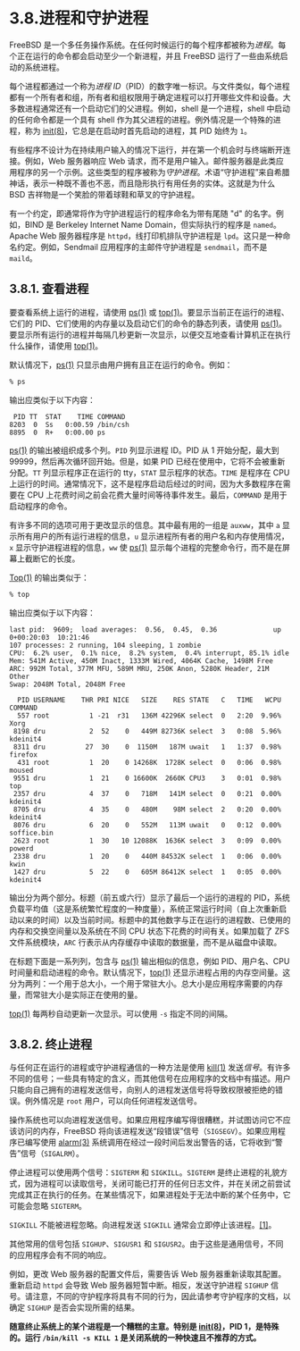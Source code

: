 # 3.8.进程和守护进程

FreeBSD 是一个多任务操作系统。在任何时候运行的每个程序都被称为*进程*。每个正在运行的命令都会启动至少一个新进程，并且 FreeBSD 运行了一些由系统启动的系统进程。

每个进程都通过一个称为*进程 ID*（PID）的数字唯一标识。与文件类似，每个进程都有一个所有者和组，所有者和组权限用于确定进程可以打开哪些文件和设备。大多数进程通常还有一个启动它们的父进程。例如，shell 是一个进程，shell 中启动的任何命令都是一个具有 shell 作为其父进程的进程。例外情况是一个特殊的进程，称为 [init(8)](https://man.freebsd.org/cgi/man.cgi?query=init&sektion=8&format=html)，它总是在启动时首先启动的进程，其 PID 始终为 `1`。

有些程序不设计为在持续用户输入的情况下运行，并在第一个机会时与终端断开连接。例如，Web 服务器响应 Web 请求，而不是用户输入。邮件服务器是此类应用程序的另一个示例。这些类型的程序被称为*守护进程*。术语“守护进程”来自希腊神话，表示一种既不善也不恶，而且隐形执行有用任务的实体。这就是为什么 BSD 吉祥物是一个笑脸的带着球鞋和草叉的守护进程。

有一个约定，即通常将作为守护进程运行的程序命名为带有尾随 "d" 的名字。例如，BIND 是 Berkeley Internet Name Domain，但实际执行的程序是 `named`。Apache Web 服务器程序是 `httpd`，线打印机排队守护进程是 `lpd`。这只是一种命名约定。例如，Sendmail 应用程序的主邮件守护进程是 `sendmail`，而不是 `maild`。

## 3.8.1. 查看进程

要查看系统上运行的进程，请使用 [ps(1)](https://man.freebsd.org/cgi/man.cgi?query=ps&sektion=1&format=html) 或 [top(1)](https://man.freebsd.org/cgi/man.cgi?query=top&sektion=1&format=html)。要显示当前正在运行的进程、它们的 PID、它们使用的内存量以及启动它们的命令的静态列表，请使用 [ps(1)](https://man.freebsd.org/cgi/man.cgi?query=ps&sektion=1&format=html)。要显示所有运行的进程并每隔几秒更新一次显示，以便交互地查看计算机正在执行什么操作，请使用 [top(1)](https://man.freebsd.org/cgi/man.cgi?query=top&sektion=1&format=html)。

默认情况下，[ps(1)](https://man.freebsd.org/cgi/man.cgi?query=ps&sektion=1&format=html) 只显示由用户拥有且正在运行的命令。例如：

```bash
% ps
```

输出应类似于以下内容：

```plaintext
 PID TT  STAT    TIME COMMAND
8203  0  Ss   0:00.59 /bin/csh
8895  0  R+   0:00.00 ps
```

[ps(1)](https://man.freebsd.org/cgi/man.cgi?query=ps&sektion=1&format=html) 的输出被组织成多个列。`PID` 列显示进程 ID。PID 从 1 开始分配，最大到 99999，然后再次循环回开始。但是，如果 PID 已经在使用中，它将不会被重新分配。`TT` 列显示程序正在运行的 tty，`STAT` 显示程序的状态。`TIME` 是程序在 CPU 上运行的时间。通常情况下，这不是程序启动后经过的时间，因为大多数程序在需要在 CPU 上花费时间之前会花费大量时间等待事件发生。最后，`COMMAND` 是用于启动程序的命令。

有许多不同的选项可用于更改显示的信息。其中最有用的一组是 `auxww`，其中 `a` 显示所有用户的所有运行进程的信息，`u` 显示进程所有者的用户名和内存使用情况，`x` 显示守护进程进程的信息，`ww` 使 [ps(1)](https://man.freebsd.org/cgi/man.cgi?query=ps&sektion=1&format=html) 显示每个进程的完整命令行，而不是在屏幕上截断它的长度。

[Top(1)](https://man.freebsd.org/cgi/man.cgi?query=top&sektion=1&format=html) 的输出类似于：

```bash
% top
```

输出应类似于以下内容：

```plaintext
last pid:  9609;  load averages:  0.56,  0.45,  0.36              up 0+00:20:03  10:21:46
107 processes: 2 running, 104 sleeping, 1 zombie
CPU:  6.2% user,  0.1% nice,  8.2% system,  0.4% interrupt, 85.1% idle
Mem: 541M Active, 450M Inact, 1333M Wired, 4064K Cache, 1498M Free
ARC: 992M Total, 377M MFU, 589M MRU, 250K Anon, 5280K Header, 21M Other
Swap: 2048M Total, 2048M Free

  PID USERNAME    THR PRI NICE   SIZE    RES STATE   C   TIME   WCPU COMMAND
  557 root          1 -21  r31   136M 42296K select  0   2:20  9.96% Xorg
 8198 dru           2  52    0   449M 82736K select  3   0:08  5.96% kdeinit4
 8311 dru          27  30    0  1150M   187M uwait   1   1:37  0.98% firefox
  431 root          1  20    0 14268K  1728K select  0   0:06  0.98% moused
 9551 dru           1  21    0 16600K  2660K CPU3    3   0:01  0.98% top
 2357 dru           4  37    0   718M   141M select  0   0:21  0.00% kdeinit4
 8705 dru           4  35    0   480M    98M select  2   0:20  0.00% kdeinit4
 8076 dru           6  20    0   552M   113M uwait   0   0:12  0.00% soffice.bin
 2623 root          1  30   10 12088K  1636K select  3   0:09  0.00% powerd
 2338 dru           1  20    0   440M 84532K select  1   0:06  0.00% kwin
 1427 dru           5  22    0   605M 86412K select  1   0:05  0.00% kdeinit4
```

输出分为两个部分。标题（前五或六行）显示了最后一个运行的进程的 PID，系统负载平均值（这是系统繁忙程度的一种度量），系统正常运行时间（自上次重新启动以来的时间）以及当前时间。标题中的其他数字与正在运行的进程数、已使用的内存和交换空间量以及系统在不同 CPU 状态下花费的时间有关。如果加载了 ZFS 文件系统模块，`ARC` 行表示从内存缓存中读取的数据量，而不是从磁盘中读取。

在标题下面是一系列列，包含与 [ps(1)](https://man.freebsd.org/cgi/man.cgi?query=ps&sektion=1&format=html) 输出相似的信息，例如 PID、用户名、CPU 时间量和启动进程的命令。默认情况下，[top(1)](https://man.freebsd.org/cgi/man.cgi?query=top&sektion=1&format=html) 还显示进程占用的内存空间量。这分为两列：一个用于总大小，一个用于常驻大小。总大小是应用程序需要的内存量，而常驻大小是实际正在使用的量。

[top(1)](https://man.freebsd.org/cgi/man.cgi?query=top&sektion=1&format=html) 每两秒自动更新一次显示。可以使用 `-s` 指定不同的间隔。

## 3.8.2. 终止进程

与任何正在运行的进程或守护进程通信的一种方法是使用 [kill(1)](https://man.freebsd.org/cgi/man.cgi?query=kill&sektion=1&format=html) 发送*信号*。有许多不同的信号；一些具有特定的含义，而其他信号在应用程序的文档中有描述。用户只能向自己拥有的进程发送信号，向别人的进程发送信号将导致权限被拒绝的错误。例外情况是 `root` 用户，可以向任何进程发送信号。

操作系统也可以向进程发送信号。如果应用程序编写得很糟糕，并试图访问它不应该访问的内存，FreeBSD 将向该进程发送“段错误”信号（`SIGSEGV`）。如果应用程序已编写使用 [alarm(3)](https://man.freebsd.org/cgi/man.cgi?query=alarm&sektion=3&format=html) 系统调用在经过一段时间后发出警告的话，它将收到“警告”信号（`SIGALRM`）。

停止进程可以使用两个信号：`SIGTERM` 和 `SIGKILL`。`SIGTERM` 是终止进程的礼貌方式，因为进程可以读取信号，关闭可能已打开的任何日志文件，并在关闭之前尝试完成其正在执行的任务。在某些情况下，如果进程处于无法中断的某个任务中，它可能会忽略 `SIGTERM`。

`SIGKILL` 不能被进程忽略。向进程发送 `SIGKILL` 通常会立即停止该进程。[[1]](https://docs.freebsd.org/en/books/handbook/book/#_footnotedef_1)。

其他常用的信号包括 `SIGHUP`、`SIGUSR1` 和 `SIGUSR2`。由于这些是通用信号，不同的应用程序会有不同的响应。

例如，更改 Web 服务器的配置文件后，需要告诉 Web 服务器重新读取其配置。重新启动 `httpd` 会导致 Web 服务器短暂中断。相反，发送守护进程 `SIGHUP` 信号。请注意，不同的守护程序将具有不同的行为，因此请参考守护程序的文档，以确定 `SIGHUP` 是否会实现所需的结果。

**随意终止系统上的某个进程是一个糟糕的主意。特别是 [init(8)](https://man.freebsd.org/cgi/man.cgi?query=init&sektion=8&format=html)，PID 1，是特殊的。运行 `/bin/kill -s KILL 1` 是关闭系统的一种快速且不推荐的方式。**
